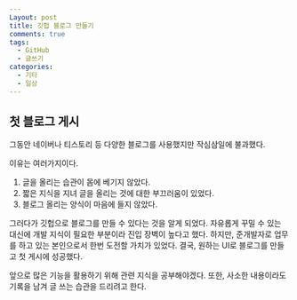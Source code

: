 ```yaml
---
Layout: post
title: 깃헙 블로그 만들기
comments: true
tags:
  - GitHub
  - 글쓰기
categories:
  - 기타
  - 일상
---
```

## 첫 블로그 게시
그동안 네이버나 티스토리 등 다양한 블로그를 사용했지만 작심삼일에 불과했다.

이유는 여러가지이다.
1. 글을 올리는 습관이 몸에 베기지 않았다.
2. 짧은 지식을 지녀 글을 올리는 것에 대한 부끄러움이 있었다.
3. 블로그 올리는 양식이 마음에 들지 않았다.

그러다가 깃헙으로 블로그를 만들 수 있다는 것을 알게 되었다.
자유롭게 꾸밀 수 있는 대신에 개발 지식이 필요한 부분이라 진입 장벽이 높다고 했다.
하지만, 준개발자로 업무를 하고 있는 본인으로서 한번 도전할 가치가 있었다.
결국, 원하는 UI로 블로그를 만들고 첫 게시에 성공했다.

앞으로 많은 기능을 활용하기 위해 관련 지식을 공부해야겠다.
또한, 사소한 내용이라도 기록을 남겨 글 쓰는 습관을 드리려고 한다.

